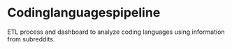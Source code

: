 # Codinglanguagespipeline
ETL process and dashboard to analyze coding languages using information from subreddits.
